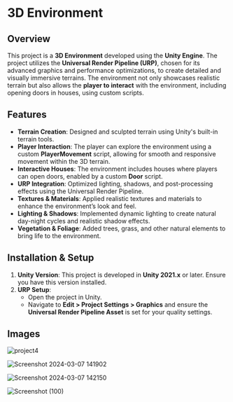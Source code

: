# 3D Environment 

## Overview
This project is a **3D Environment** developed using the **Unity Engine**. The project utilizes the **Universal Render Pipeline (URP)**, chosen for its advanced graphics and performance optimizations, to create detailed and visually immersive terrains. The environment not only showcases realistic terrain but also allows the **player to interact** with the environment, including opening doors in houses, using custom scripts.

## Features
- **Terrain Creation**: Designed and sculpted terrain using Unity's built-in terrain tools.
- **Player Interaction**: The player can explore the environment using a custom **PlayerMovement** script, allowing for smooth and responsive movement within the 3D terrain.
- **Interactive Houses**: The environment includes houses where players can open doors, enabled by a custom **Door** script.
- **URP Integration**: Optimized lighting, shadows, and post-processing effects using the Universal Render Pipeline.
- **Textures & Materials**: Applied realistic textures and materials to enhance the environment’s look and feel.
- **Lighting & Shadows**: Implemented dynamic lighting to create natural day-night cycles and realistic shadow effects.
- **Vegetation & Foliage**: Added trees, grass, and other natural elements to bring life to the environment.

## Installation & Setup
1. **Unity Version**: This project is developed in **Unity 2021.x** or later. Ensure you have this version installed.
2. **URP Setup**: 
   - Open the project in Unity.
   - Navigate to **Edit > Project Settings > Graphics** and ensure the **Universal Render Pipeline Asset** is set for your quality settings.

## Images

![project4](https://github.com/user-attachments/assets/6ac54787-f3f8-4b8e-a236-43d1c6d60580)


![Screenshot 2024-03-07 141902](https://github.com/user-attachments/assets/3f45305e-7303-41b7-9263-df8180311f17)


![Screenshot 2024-03-07 142150](https://github.com/user-attachments/assets/32cd53be-26b2-4a62-8269-41338a740345)


![Screenshot (100)](https://github.com/user-attachments/assets/b5647a12-e559-4b31-b89e-8819171bf2f8)




